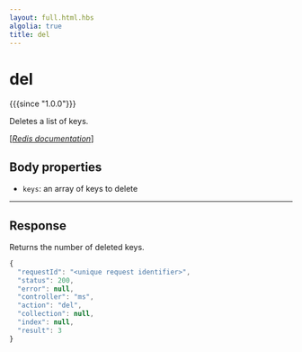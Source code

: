 ```yaml
---
layout: full.html.hbs
algolia: true
title: del
---
```



# del

{{{since "1.0.0"}}}

Deletes a list of keys.

[[_Redis documentation_]](https://redis.io/commands/del)


## Body properties

* `keys`: an array of keys to delete

---

## Response

Returns the number of deleted keys.

```javascript
{
  "requestId": "<unique request identifier>",
  "status": 200,
  "error": null,
  "controller": "ms",
  "action": "del",
  "collection": null,
  "index": null,
  "result": 3
}
```
